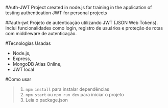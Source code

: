 #Auth-JWT
Project created in node.js for training in the application of testing authentication JWT for personal projects

##auth-jwt
Projeto de autenticação utilizando JWT (JSON Web Tokens). Inclui funcionalidades como login, registro de usuários e proteção de rotas com middleware de autenticação.

#Tecnologias Usadas 
- Node.js,
- Express,
- MongoDB Atlas Online,
- JWT local

#Como usar
> 1. `npm install` para instalar dependências
> 2. `npm start` ou `npm run dev` para iniciar o projeto
> 3. Leia o package.json
